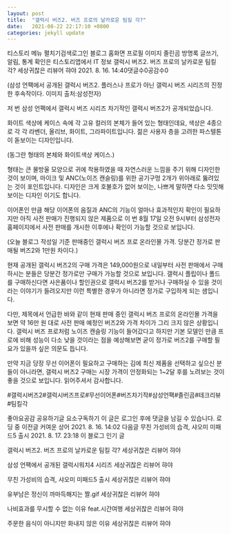 ```yaml
---
layout: post
title:  "갤럭시 버즈2. 버즈 프로의 날카로운 팀킬 각?"
date:   2021-08-22 22:17:10 +0800
categories: jekyll update
---
```

티스토리 메뉴 펼치기검색로그인
블로그 홈화면
프로필 이미지
졸린곰
방명록
글쓰기, 알림, 통계 확인은 티스토리앱에서
IT 정보
갤럭시 버즈2. 버즈 프로의 날카로운 팀킬 각?
세상귀찮은 리뷰어 햐야
2021. 8. 16. 14:40댓글수0공감수0

(삼성 언팩에서 공개된 갤럭시 버즈2. 플러스나 프로가 아닌 갤럭시 버즈 시리즈의 진정한 후속작이다. 이미지 출처:삼성전자)
 

저 번 삼성 언팩에서 갤럭시 버즈 시리즈 차기작인 갤럭시 버즈2가 공개되었습니다.

화이트 색상에 케이스 속에 각 고유 컬러의 본체가 들어 있는 형태인데요, 색상은 4종으로 각 각 라벤더, 올리브, 화이트, 그라파이트입니다. 젊은 사용자 층을 고려한 파스텔톤이 돋보이는 디자인입니다.

 


(동그란 형태의 본체와 화이트색상 케이스.)
 

형태는 큰 물방울 모양으로 귀에 착용하였을 때 자연스러운 느낌을 주기 위해 디자인한 것이 보이며, 마이크 및 ANC(노이즈 캔슬링)를 위한 공기구멍 2개가 위아래로 뚫려있는 것이 포인트입니다. 디자인은 크게 호불호가 없어 보이는, 나쁘게 말하면 다소 밋밋해 보이는 디자인 이기도 합니다.

 

이어폰인 만큼 해당 이어폰의 음질과 ANC의 기능이 얼마나 효과적인지 확인이 필요하지만 아직 사전 판매가 진행되지 않은 제품으로 이 번 8월 17일 오전 9시부터 삼성전자 홈페이지에서 사전 판매를 개시한 이후에나 확인이 가능할 것으로 보입니다.

 


(오늘 블로그 작성일 기준 판매중인 갤럭시 버즈 프로 온라인몰 가격. 당분간 정가로 판매될 버즈2와 1만원 차이다.)
 

현재 공개된 갤럭시 버즈2의 구매 가격은 149,000원으로 내일부터 사전 판매에서 구매하시는 분들은 당분간 정가로만 구매가 가능할 것으로 보입니다. 갤럭시 플립이나 폴드를 구매하신다면 사은품이나 할인권으로 갤럭시 버즈2를 받거나 구매하실 수 있을 것이라는 이야기가 들려오지만 이런 특별한 경우가 아니라면 정가로 구입하게 되는 샘입니다.

 

다만, 제목에서 언급한 바와 같이 현재 판매 중인 갤럭시 버즈 프로의 온라인몰 가격을 보면 약 16만 원 대로 사전 판매 예정인 버즈2와 가격 차이가 그리 크지 않은 상황입니다. 갤럭시 버즈 프로처럼 노이즈 캔슬링 기능이 들어갔다고 하지만 기본 모델인 만큼 프로에 비해 성능이 다소 낮을 것이라는 점을 예상해보면 굳이 정가로 버즈2를 구매할 필요가 있을까 싶은 의문도 듭니다.

 

만약 지금 당장 무선 이어폰이 필요하고 구매하는 김에 최신 제품을 선택하고 싶으신 분들이 아니라면, 갤럭시 버즈2 구매는 시장 가격이 안정화되는 1~2달 후를 노려보는 것이 좋을 것으로 보입니다. 읽어주셔서 감사합니다.

 

#갤럭시버즈2#갤럭시버즈프로#무선이어폰#버즈차기작#삼성언팩#졸린곰#테크리뷰#팀킬각

좋아요공감
공유하기글 요소구독하기
이 글은 로그인 후에 댓글을 남길 수 있습니다.
로딩 중
이전글
커여운 상어
2021. 8. 16. 14:02
다음글
무친 가성비의 습격, 샤오미 미패드5 출시
2021. 8. 17. 23:18
이 블로그 인기 글

갤럭시 버즈2. 버즈 프로의 날카로운 팀킬 각?
세상귀찮은 리뷰어 햐야

삼성 언팩에서 공개된 갤럭시워치4 시리즈
세상귀찮은 리뷰어 햐야

무친 가성비의 습격, 샤오미 미패드5 출시
세상귀찮은 리뷰어 햐야

유부남은 정신이 까마득해지는 짤.gif
세상귀찮은 리뷰어 햐야

나비효과를 무시할 수 없는 이유 feat.시간여행
세상귀찮은 리뷰어 햐야

주문한 음식이 아니지만 화내지 않은 이유
세상귀찮은 리뷰어 햐야